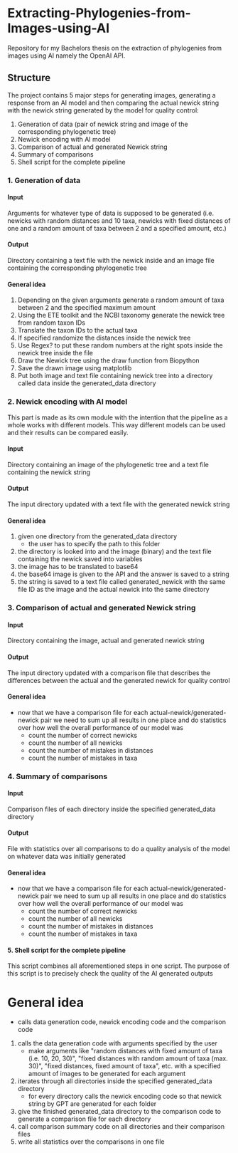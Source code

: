 # Extracting-Phylogenies-from-Images-using-AI
Repository for my Bachelors thesis on the extraction of phylogenies from images using AI namely the OpenAI API.
## Structure 
The project contains 5 major steps for generating images, generating a response from an AI model and then comparing the actual newick string with the newick string generated by the model for quality control:
1. Generation of data (pair of newick string and image of the corresponding phylogenetic tree)
2. Newick encoding with AI model
3. Comparison of actual and generated Newick string
4. Summary of comparisons
5. Shell script for the complete pipeline

### 1. Generation of data
#### Input
Arguments for whatever type of data is supposed to be generated (i.e. newicks with random distances and 10 taxa, newicks with fixed distances of one and a random amount of taxa between 2 and a specified amount, etc.)
#### Output 
Directory containing a text file with the newick inside and an image file containing the corresponding phylogenetic tree 
#### General idea
1. Depending on the given arguments generate a random amount of taxa between 2 and the specified maximum amount
2. Using the ETE toolkit and the NCBI taxonomy generate the newick tree from random taxon IDs   
3. Translate the taxon IDs to the actual taxa
4. If specified randomize the distances inside the newick tree   
5. Use Regex? to put these random numbers at the right spots inside the newick tree inside the file
6. Draw the Newick tree using the draw function from Biopython
7. Save the drawn image using matplotlib
8. Put both image and text file containing newick tree into a directory called data inside the generated_data directory

### 2. Newick encoding with AI model
This part is made as its own module with the intention that the pipeline as a whole works with different models. This way different models can be used and their results can be  compared easily.

#### Input
Directory containing an image of the phylogenetic tree and a text file containing the newick string
#### Output
The input directory updated with a text file with the generated newick string  
#### General idea
1. given one directory from the generated_data directory 
	- the user has to specify the path to this folder
2. the directory is looked into and the image (binary) and the text file containing the newick saved into variables
3. the image has to be translated to base64 
4. the base64 image is given to the API and the answer is saved to a string 
5. the string is saved to a text file called generated_newick with the same file ID as the image and the actual newick into the same directory

### 3. Comparison of actual and generated Newick string 
#### Input
Directory containing the image, actual and generated newick string 
#### Output
The input directory updated with a comparison file that describes the differences between the actual and the generated newick for quality control 
#### General idea
- now that we have a comparison file for each actual-newick/generated-newick  pair we need to sum up all results in one place and do statistics over how well the overall performance of our model was
	- count the number of correct newicks 
	- count the number of all newicks
	- count the number of mistakes in distances
	- count the number of mistakes in taxa

### 4. Summary of comparisons
#### Input
Comparison files of each directory inside the specified generated_data directory
#### Output
File with statistics over all comparisons to do a quality analysis of the model on whatever data was initially generated 
#### General idea
- now that we have a comparison file for each actual-newick/generated-newick  pair we need to sum up all results in one place and do statistics over how well the overall performance of our model was
	- count the number of correct newicks 
	- count the number of all newicks
	- count the number of mistakes in distances
	- count the number of mistakes in taxa

#### 5. Shell script for the complete pipeline
This script combines all aforementioned steps in one script. The purpose of this script is to precisely check the quality of the AI generated outputs 
# General idea
- calls data generation code, newick encoding code and the comparison code
1. calls the data generation code with arguments specified by the user
	- make arguments like "random distances with fixed amount of taxa (i.e. 10, 20, 30)", "fixed distances with random amount of taxa (max. 30)", "fixed distances, fixed amount of taxa", etc. with a specified amount of images to be generated for each argument 
2. iterates through all directories inside the specified generated_data directory
	- for every directory calls the newick encoding code so that newick string by GPT are generated for each folder
3. give the finished generated_data directory to the comparison code to generate a comparison file for each directory 
4. call comparison summary code on all directories and their comparison files
5. write all statistics over the comparisons in one file 
